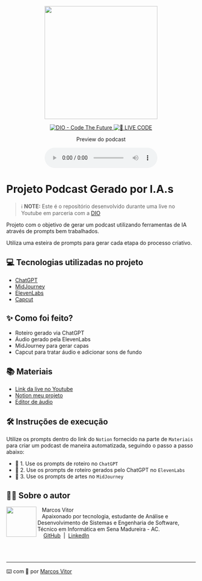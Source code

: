<p align="center">
<img 
    src="./assets/cover.png"
    width="300"
/>
</p>

<p align="center">
<a href="https://dio.me/">
    <img 
        src="https://img.shields.io/badge/DIO-Code_The_Future-28DA77?logo=youtube" 
        alt="DIO - Code The Future">
</a>
<a href="https://dio.me/">
<img 
    src="https://img.shields.io/badge/🔴_LIVE_CODE-FF5E72" 
    alt="🔴 LIVE CODE">
</a>
</p>

<p align="center">
    Preview do podcast
</p>

<div align="center">
    <audio src="output/podcast.mp3" controls title="Podcast editado"></audio>
</div>

# Projeto Podcast Gerado por I.A.s

> ℹ️ **NOTE:** Este é o repositório desenvolvido durante uma live no Youtube em parceria com a [DIO](https://dio.me)

Projeto com o objetivo de gerar um podcast utilizando ferramentas de IA através de prompts bem trabalhados.

Utiliza uma esteira de prompts para gerar cada etapa do processo criativo.

## 💻 Tecnologias utilizadas no projeto

- [ChatGPT](https://chat.openai.com/) 
- [MidJourney](https://www.midjourney.com/app/)
- [ElevenLabs](https://beta.elevenlabs.io/)
- [Capcut](https://www.capcut.com/pt-br/)

## ✨ Como foi feito?

- Roteiro gerado via ChatGPT
- Áudio gerado pela ElevenLabs
- MidJourney para gerar capas
- Capcut para tratar áudio e adicionar sons de fundo

## 📚 Materiais

- [Link da live no Youtube](https://www.youtube.com)
- [Notion meu projeto](https://www.notion.so/PAS-Podcast-AI-Studio-217a16da7f0080448ec3ca04600c18d6?source=copy_link)
- [Editor de áudio](https://www.capcut.com/editor?from_page=landing_page&__action_from=picture_V%C3%ADdeos%20profissionais%20em%20minutos,%20n%C3%A3o%20em%20horas.)

## 🛠️ Instruções de execução

Utilize os prompts dentro do link do `Notion` fornecido na parte de `Materiais` para criar um podcast de maneira automatizada, seguindo o passo a passo abaixo:

- 🤖 1. Use os prompts de roteiro no `ChatGPT`
- 🤖 2. Use os prompts de roteiro gerados pelo ChatGPT no `ElevenLabs`
- 🤖 3. Use os prompts de artes no `MidJourney`

## 👨‍💻 Sobre o autor

<p>
    <img 
      align="left" 
      margin="10" 
      width="80" 
      src="https://avatars.githubusercontent.com/u/89933544?v=4"
    />
    <p>&nbsp;&nbsp;&nbsp;Marcos Vitor<br>
    &nbsp;&nbsp;&nbsp;Apaixonado por tecnologia, estudante de Análise e Desenvolvimento de Sistemas e Engenharia de Software, Técnico em Informática em Sena Madureira - AC.<br>
    &nbsp;&nbsp;&nbsp;
    <a href="https://github.com/marcosvitordev">GitHub</a>
    &nbsp;|&nbsp;
    <a href="https://www.linkedin.com/in/marcosvitordev/">LinkedIn</a>
    </p>
</p>
<br/><br/>
<p>

---

⌨️ com 💜 por [Marcos Vitor](https://github.com/marcosvitorlima)
